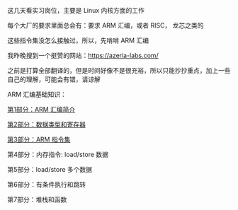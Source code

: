 这几天看实习岗位，主要是 Linux 内核方面的工作

每个大厂的要求里面总会有：要求 ARM 汇编，或者 RISC， 龙芯之类的

这些指令集没怎么接触过，所以，先啃啃 ARM 汇编

我昨晚搜到一个挺赞的网站：https://azeria-labs.com/

之前是打算全部翻译的，但是时间好像不是很充裕，所以只能抄抄重点，加上一些自己的理解，可能会有错，请谅解



ARM 汇编基础知识：

[第1部分：ARM 汇编简介](0.introduction/README.md)

[第2部分：数据类型和寄存器](1.data_types_and_registers/README.md)

[第3部分：ARM 指令集](2.ARM_instruction_set/README.md)

第4部分：内存指令:  load/store 数据

第5部分：load/store 多个数据

第6部分：有条件执行和跳转

第7部分：堆栈和函数

